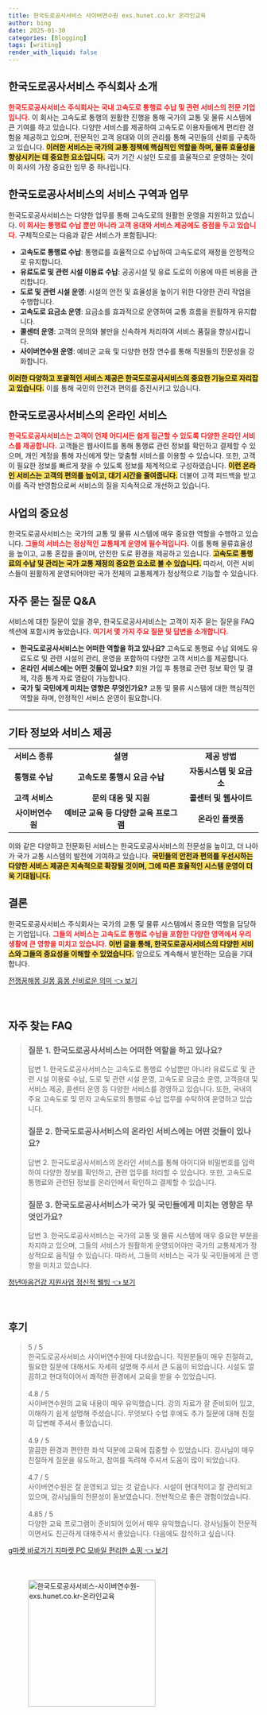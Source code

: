 ```yaml
---
title: 한국도로공사서비스 사이버연수원 exs.hunet.co.kr 온라인교육
author: bing
date: 2025-01-30
categories: [Blogging]
tags: [writing]
render_with_liquid: false
---
```



<h2 id='한국도로공사서비스_소개'>한국도로공사서비스 주식회사 소개</h2>

<p><b><span style="color: #ee2323;">한국도로공사서비스 주식회사는 국내 고속도로 통행료 수납 및 관련 서비스의 전문 기업입니다.</span></b> 이 회사는 고속도로 통행의 원활한 진행을 통해 국가의 교통 및 물류 시스템에 큰 기여를 하고 있습니다. 다양한 서비스를 제공하여 고속도로 이용자들에게 편리한 경험을 제공하고 있으며, 전문적인 고객 응대와 이의 관리를 통해 국민들의 신뢰를 구축하고 있습니다. <b><span style="background-color: #ffe066;">이러한 서비스는 국가의 교통 정책에 핵심적인 역할을 하며, 물류 효율성을 향상시키는 데 중요한 요소입니다.</span></b> 국가 기간 시설인 도로를 효율적으로 운영하는 것이 이 회사의 가장 중요한 임무 중 하나입니다.</p>

<h2 id='한국도로공사서비스_업무'>한국도로공사서비스의 서비스 구역과 업무</h2>

<p>한국도로공사서비스는 다양한 업무를 통해 고속도로의 원활한 운영을 지원하고 있습니다. <b><span style="color: #ee2323;">이 회사는 통행료 수납 뿐만 아니라 고객 응대와 서비스 제공에도 중점을 두고 있습니다.</span></b> 구체적으로는 다음과 같은 서비스가 포함됩니다:</p>

<ul>
    <li><b>고속도로 통행료 수납</b>: 통행료를 효율적으로 수납하여 고속도로의 재정을 안정적으로 유지합니다.</li>
    <li><b>유료도로 및 관련 시설 이용료 수납</b>: 공공시설 및 유료 도로의 이용에 따른 비용을 관리합니다.</li>
    <li><b>도로 및 관련 시설 운영</b>: 시설의 안전 및 효율성을 높이기 위한 다양한 관리 작업을 수행합니다.</li>
    <li><b>고속도로 요금소 운영</b>: 요금소를 효과적으로 운영하여 교통 흐름을 원활하게 유지합니다.</li>
    <li><b>콜센터 운영</b>: 고객의 문의와 불만을 신속하게 처리하여 서비스 품질을 향상시킵니다.</li>
    <li><b>사이버연수원 운영</b>: 예비군 교육 및 다양한 현장 연수를 통해 직원들의 전문성을 강화합니다.</li>
</ul>

<p><b><span style="background-color: #ffe066;">이러한 다양하고 포괄적인 서비스 제공은 한국도로공사서비스의 중요한 기능으로 자리잡고 있습니다.</span></b> 이를 통해 국민의 안전과 편의를 증진시키고 있습니다.</p>

<h2 id='한국도로공사서비스_온라인서비스'>한국도로공사서비스의 온라인 서비스</h2>

<p><b><span style="color: #ee2323;">한국도로공사서비스는 고객이 언제 어디서든 쉽게 접근할 수 있도록 다양한 온라인 서비스를 제공합니다.</span></b> 고객들은 웹사이트를 통해 통행료 관련 정보를 확인하고 결제할 수 있으며, 개인 계정을 통해 자신에게 맞는 맞춤형 서비스를 이용할 수 있습니다. 또한, 고객이 필요한 정보를 빠르게 찾을 수 있도록 정보를 체계적으로 구성하였습니다. <b><span style="background-color: #ffe066;">이런 온라인 서비스는 고객의 편의를 높이고, 대기 시간을 줄여줍니다.</span></b> 더불어 고객 피드백을 받고 이를 즉각 반영함으로써 서비스의 질을 지속적으로 개선하고 있습니다.</p>

<h2 id='중요성'>사업의 중요성</h2>

<p>한국도로공사서비스는 국가의 교통 및 물류 시스템에 매우 중요한 역할을 수행하고 있습니다. <b><span style="color: #ee2323;">그들의 서비스는 정상적인 교통체계 운영에 필수적입니다.</span></b> 이를 통해 물류효율성을 높이고, 교통 혼잡을 줄이며, 안전한 도로 환경을 제공하고 있습니다. <b><span style="background-color: #ffe066;">고속도로 통행료의 수납 및 관리는 국가 교통 재정의 중요한 요소로 볼 수 있습니다.</span></b> 따라서, 이런 서비스들이 원활하게 운영되어야만 국가 전체의 교통체계가 정상적으로 기능할 수 있습니다.</p>

<h2 id='FAQ'>자주 묻는 질문 Q&A</h2>

<p>서비스에 대한 질문이 있을 경우, 한국도로공사서비스는 고객이 자주 묻는 질문을 FAQ 섹션에 포함시켜 놓았습니다. <b><span style="color: #ee2323;">여기서 몇 가지 주요 질문 및 답변을 소개합니다.</span></b></p>

<ul>
    <li><b>한국도로공사서비스는 어떠한 역할을 하고 있나요?</b> 고속도로 통행료 수납 외에도 유료도로 및 관련 시설의 관리, 운영을 포함하여 다양한 고객 서비스를 제공합니다.</li>
    <li><b>온라인 서비스에는 어떤 것들이 있나요?</b> 회원 가입 후 통행료 관련 정보 확인 및 결제, 각종 통계 자료 열람이 가능합니다.</li>
    <li><b>국가 및 국민에게 미치는 영향은 무엇인가요?</b> 교통 및 물류 시스템에 대한 핵심적인 역할을 하며, 안정적인 서비스 운영이 필요합니다.</li>
</ul>

<hr />

<h2 id='한국도로공사서비스_기타정보'>기타 정보와 서비스 제공</h2>

<table>
    <tr>
        <td style="text-align: center; height: 17px;"><b>서비스 종류</b></td>
        <td style="text-align: center; height: 17px;"><b>설명</b></td>
        <td style="text-align: center; height: 17px;"><b>제공 방법</b></td>
    </tr>
    <tr>
        <td style="text-align: center; height: 17px;"><b>통행료 수납</b></td>
        <td style="text-align: center; height: 17px;"><b>고속도로 통행시 요금 수납</b></td>
        <td style="text-align: center; height: 17px;"><b>자동시스템 및 요금소</b></td>
    </tr>
    <tr>
        <td style="text-align: center; height: 17px;"><b>고객 서비스</b></td>
        <td style="text-align: center; height: 17px;"><b>문의 대응 및 지원</b></td>
        <td style="text-align: center; height: 17px;"><b>콜센터 및 웹사이트</b></td>
    </tr>
    <tr>
        <td style="text-align: center; height: 17px;"><b>사이버연수원</b></td>
        <td style="text-align: center; height: 17px;"><b>예비군 교육 등 다양한 교육 프로그램</b></td>
        <td style="text-align: center; height: 17px;"><b>온라인 플랫폼</b></td>
    </tr>
</table>

<p>이와 같은 다양하고 전문화된 서비스는 한국도로공사서비스의 전문성을 높이고, 더 나아가 국가 교통 시스템의 발전에 기여하고 있습니다. <b><span style="background-color: #ffe066;">국민들의 안전과 편의를 우선시하는 다양한 서비스 제공은 지속적으로 확장될 것이며, 그에 따른 효율적인 시스템 운영이 더욱 기대됩니다.</span></b></p>

<h2 id='결론'>결론</h2>

<p>한국도로공사서비스 주식회사는 국가의 교통 및 물류 시스템에서 중요한 역할을 담당하는 기업입니다. <b><span style="color: #ee2323;">그들의 서비스는 고속도로 통행료 수납을 포함한 다양한 영역에서 우리 생활에 큰 영향을 미치고 있습니다.</span></b> <b><span style="background-color: #ffe066;">이번 글을 통해, 한국도로공사서비스의 다양한 서비스와 그들의 중요성을 이해할 수 있었습니다.</span></b> 앞으로도 계속해서 발전하는 모습을 기대합니다.</p>


<p><a class="click-button" title="전쟁꿈해몽 길몽 흉몽 신비로운 의미" href="https://afficreate.github.io/posts/%EC%A0%84%EC%9F%81%EA%BF%88%ED%95%B4%EB%AA%BD-%EA%B8%B8%EB%AA%BD-%ED%9D%89%EB%AA%BD-%EC%8B%A0%EB%B9%84%EB%A1%9C%EC%9A%B4-%EC%9D%98%EB%AF%B8/" rel="dofollow">전쟁꿈해몽 길몽 흉몽 신비로운 의미 👈 보기</a></p><br>
<h2 id='자주_찾는_FAQ'>자주 찾는 FAQ</h2>
<div itemscope="" itemtype="https://schema.org/FAQPage"> 
<blockquote> 
<div itemscope="" itemprop="mainEntity" itemtype="https://schema.org/Question"> 
<h3 itemprop="name">질문 1. 한국도로공사서비스는 어떠한 역할을 하고 있나요?</h3> 
<div itemscope="" itemprop="acceptedAnswer" itemtype="https://schema.org/Answer"> 
<span itemprop="text"> 
<p>답변 1. 한국도로공사서비스는 고속도로 통행료 수납뿐만 아니라 유료도로 및 관련 시설 이용료 수납, 도로 및 관련 시설 운영, 고속도로 요금소 운영, 고객응대 및 서비스 제공, 콜센터 운영 등 다양한 서비스를 경영하고 있습니다. 또한, 국내의 주요 고속도로 및 민자 고속도로의 통행료 수납 업무를 수탁하여 운영하고 있습니다.</p> 
</span> 
</div> 
</div> 
<div itemscope="" itemprop="mainEntity" itemtype="https://schema.org/Question"> 
<h3 itemprop="name">질문 2. 한국도로공사서비스의 온라인 서비스에는 어떤 것들이 있나요?</h3> 
<div itemscope="" itemprop="acceptedAnswer" itemtype="https://schema.org/Answer"> 
<span itemprop="text"> 
<p>답변 2. 한국도로공사서비스의 온라인 서비스를 통해 아이디와 비밀번호를 입력하여 다양한 정보를 확인하고, 관련 업무를 처리할 수 있습니다. 또한, 고속도로 통행료와 관련된 정보를 온라인에서 확인하고 결제할 수 있습니다.</p> 
</span> 
</div> 
</div> 
<div itemscope="" itemprop="mainEntity" itemtype="https://schema.org/Question"> 
<h3 itemprop="name">질문 3. 한국도로공사서비스가 국가 및 국민들에게 미치는 영향은 무엇인가요?</h3> 
<div itemscope="" itemprop="acceptedAnswer" itemtype="https://schema.org/Answer"> 
<span itemprop="text"> 
<p>답변 3. 한국도로공사서비스는 국가의 교통 및 물류 시스템에 매우 중요한 부분을 차지하고 있으며, 그들의 서비스가 원활하게 운영되어야만 국가의 교통체계가 정상적으로 움직일 수 있습니다. 따라서, 그들의 서비스는 국가 및 국민들에게 큰 영향을 미치고 있습니다.</p> 
</span> 
</div> 
</div> 
</blockquote> 
</div>
<p><a class="click-button" title="청년마음건강 지원사업 정신적 웰빙" href="https://afficreate.github.io/posts/%EC%B2%AD%EB%85%84%EB%A7%88%EC%9D%8C%EA%B1%B4%EA%B0%95-%EC%A7%80%EC%9B%90%EC%82%AC%EC%97%85-%EC%A0%95%EC%8B%A0%EC%A0%81-%EC%9B%B0%EB%B9%99/" rel="dofollow">청년마음건강 지원사업 정신적 웰빙 👈 보기</a></p><br>
<h2 id='후기'>후기</h2>
<div itemscope itemtype="https://schema.org/Product">
  <blockquote>
  <div itemprop="review" itemscope itemtype="https://schema.org/Review">
      <div itemprop="reviewRating" itemscope itemtype="https://schema.org/Rating"> <span itemprop="ratingValue">5</span> / <span itemprop="bestRating">5</span> </div>
      <span itemprop="reviewBody">한국도로공사서비스 사이버연수원에 다녀왔습니다. 직원분들이 매우 친절하고, 필요한 질문에 대해서도 자세히 설명해 주셔서 큰 도움이 되었습니다. 시설도 깔끔하고 현대적이어서 쾌적한 환경에서 교육을 받을 수 있었습니다.</span>
  </div>
  <br>
  <div itemprop="review" itemscope itemtype="https://schema.org/Review">
      <div itemprop="reviewRating" itemscope itemtype="https://schema.org/Rating"> <span itemprop="ratingValue">4.8</span> / <span itemprop="bestRating">5</span> </div>
      <span itemprop="reviewBody">사이버연수원의 교육 내용이 매우 유익했습니다. 강의 자료가 잘 준비되어 있고, 이해하기 쉽게 설명해 주셨습니다. 무엇보다 수업 후에도 추가 질문에 대해 친절히 답변해 주셔서 좋았습니다.</span>
  </div>
  <br>
  <div itemprop="review" itemscope itemtype="https://schema.org/Review">
      <div itemprop="reviewRating" itemscope itemtype="https://schema.org/Rating"> <span itemprop="ratingValue">4.9</span> / <span itemprop="bestRating">5</span> </div>
      <span itemprop="reviewBody">깔끔한 환경과 편안한 좌석 덕분에 교육에 집중할 수 있었습니다. 강사님이 매우 친절하게 질문을 유도하고, 참여를 독려해 주셔서 도움이 많이 되었습니다.</span>
  </div>
  <br>
  <div itemprop="review" itemscope itemtype="https://schema.org/Review">
      <div itemprop="reviewRating" itemscope itemtype="https://schema.org/Rating"> <span itemprop="ratingValue">4.7</span> / <span itemprop="bestRating">5</span> </div>
      <span itemprop="reviewBody">사이버연수원은 잘 운영되고 있는 것 같습니다. 시설이 현대적이고 잘 관리되고 있으며, 강사님들의 전문성이 돋보였습니다. 전반적으로 좋은 경험이었습니다.</span>
  </div>
  <br>
  <div itemprop="review" itemscope itemtype="https://schema.org/Review">
      <div itemprop="reviewRating" itemscope itemtype="https://schema.org/Rating"> <span itemprop="ratingValue">4.85</span> / <span itemprop="bestRating">5</span> </div>
      <span itemprop="reviewBody">다양한 교육 프로그램이 준비되어 있어서 매우 유익했습니다. 강사님들이 전문적이면서도 친근하게 대해주셔서 좋았습니다. 다음에도 참석하고 싶습니다.</span>
  </div>
  </blockquote>
</div>
<p><a class="click-button" title="g마켓 바로가기 지마켓 PC 모바일 편리한 쇼핑" href="https://afficreate.github.io/posts/g%EB%A7%88%EC%BC%93-%EB%B0%94%EB%A1%9C%EA%B0%80%EA%B8%B0-%EC%A7%80%EB%A7%88%EC%BC%93-PC-%EB%AA%A8%EB%B0%94%EC%9D%BC-%ED%8E%B8%EB%A6%AC%ED%95%9C-%EC%87%BC%ED%95%91/" rel="dofollow">g마켓 바로가기 지마켓 PC 모바일 편리한 쇼핑 👈 보기</a></p><br>
<figure class="image"><img src="https://afficreate.github.io/assets/img/thumbnail/한국도로공사서비스-사이버연수원-exs.hunet.co.kr-온라인교육.webp" alt="한국도로공사서비스-사이버연수원-exs.hunet.co.kr-온라인교육" width="256" height="256"></figure>